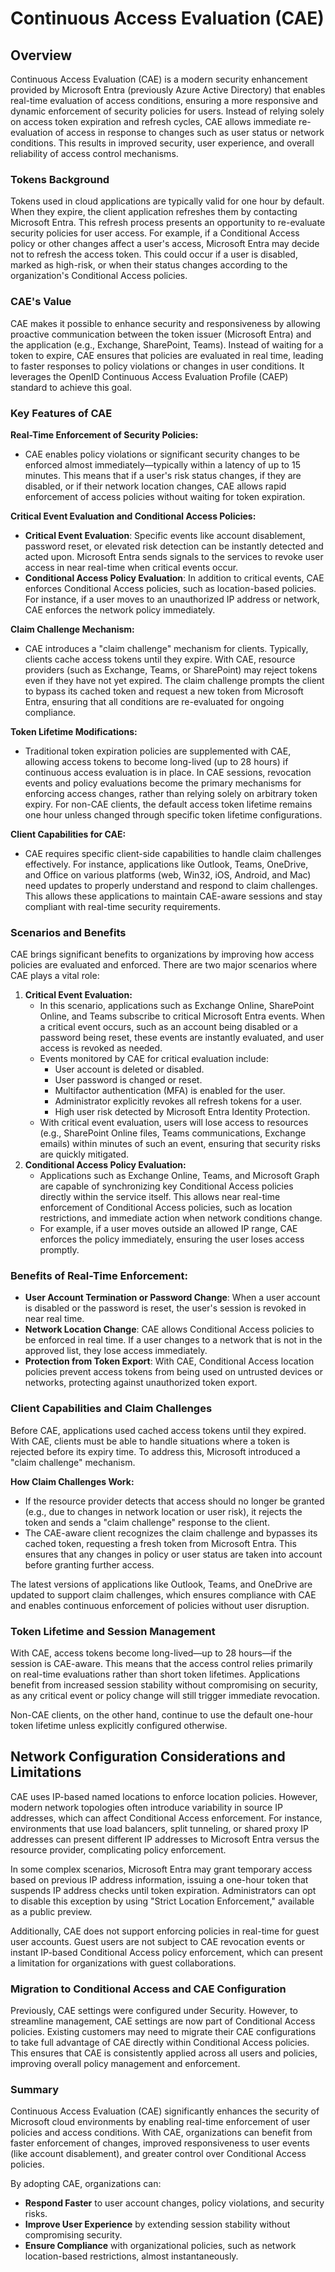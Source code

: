# Continuous Access Evaluation (CAE)

## Overview

Continuous Access Evaluation (CAE) is a modern security enhancement provided by Microsoft Entra (previously Azure Active Directory) that enables real-time evaluation of access conditions, ensuring a more responsive and dynamic enforcement of security policies for users. Instead of relying solely on access token expiration and refresh cycles, CAE allows immediate re-evaluation of access in response to changes such as user status or network conditions. This results in improved security, user experience, and overall reliability of access control mechanisms.

### Tokens Background

Tokens used in cloud applications are typically valid for one hour by default. When they expire, the client application refreshes them by contacting Microsoft Entra. This refresh process presents an opportunity to re-evaluate security policies for user access. For example, if a Conditional Access policy or other changes affect a user's access, Microsoft Entra may decide not to refresh the access token. This could occur if a user is disabled, marked as high-risk, or when their status changes according to the organization's Conditional Access policies.

### CAE's Value

CAE makes it possible to enhance security and responsiveness by allowing proactive communication between the token issuer (Microsoft Entra) and the application (e.g., Exchange, SharePoint, Teams). Instead of waiting for a token to expire, CAE ensures that policies are evaluated in real time, leading to faster responses to policy violations or changes in user conditions. It leverages the OpenID Continuous Access Evaluation Profile (CAEP) standard to achieve this goal.

### **Key Features of CAE**

**Real-Time Enforcement of Security Policies:**

* CAE enables policy violations or significant security changes to be enforced almost immediately—typically within a latency of up to 15 minutes. This means that if a user's risk status changes, if they are disabled, or if their network location changes, CAE allows rapid enforcement of access policies without waiting for token expiration.

**Critical Event Evaluation and Conditional Access Policies:**

* **Critical Event Evaluation**: Specific events like account disablement, password reset, or elevated risk detection can be instantly detected and acted upon. Microsoft Entra sends signals to the services to revoke user access in near real-time when critical events occur.
* **Conditional Access Policy Evaluation**: In addition to critical events, CAE enforces Conditional Access policies, such as location-based policies. For instance, if a user moves to an unauthorized IP address or network, CAE enforces the network policy immediately.

**Claim Challenge Mechanism:**

* CAE introduces a "claim challenge" mechanism for clients. Typically, clients cache access tokens until they expire. With CAE, resource providers (such as Exchange, Teams, or SharePoint) may reject tokens even if they have not yet expired. The claim challenge prompts the client to bypass its cached token and request a new token from Microsoft Entra, ensuring that all conditions are re-evaluated for ongoing compliance.

**Token Lifetime Modifications:**

* Traditional token expiration policies are supplemented with CAE, allowing access tokens to become long-lived (up to 28 hours) if continuous access evaluation is in place. In CAE sessions, revocation events and policy evaluations become the primary mechanisms for enforcing access changes, rather than relying solely on arbitrary token expiry. For non-CAE clients, the default access token lifetime remains one hour unless changed through specific token lifetime configurations.

**Client Capabilities for CAE:**

* CAE requires specific client-side capabilities to handle claim challenges effectively. For instance, applications like Outlook, Teams, OneDrive, and Office on various platforms (web, Win32, iOS, Android, and Mac) need updates to properly understand and respond to claim challenges. This allows these applications to maintain CAE-aware sessions and stay compliant with real-time security requirements.

### **Scenarios and Benefits**

CAE brings significant benefits to organizations by improving how access policies are evaluated and enforced. There are two major scenarios where CAE plays a vital role:

1. **Critical Event Evaluation:**
   * In this scenario, applications such as Exchange Online, SharePoint Online, and Teams subscribe to critical Microsoft Entra events. When a critical event occurs, such as an account being disabled or a password being reset, these events are instantly evaluated, and user access is revoked as needed.
   * Events monitored by CAE for critical evaluation include:
     * User account is deleted or disabled.
     * User password is changed or reset.
     * Multifactor authentication (MFA) is enabled for the user.
     * Administrator explicitly revokes all refresh tokens for a user.
     * High user risk detected by Microsoft Entra Identity Protection.
   * With critical event evaluation, users will lose access to resources (e.g., SharePoint Online files, Teams communications, Exchange emails) within minutes of such an event, ensuring that security risks are quickly mitigated.
2. **Conditional Access Policy Evaluation:**
   * Applications such as Exchange Online, Teams, and Microsoft Graph are capable of synchronizing key Conditional Access policies directly within the service itself. This allows near real-time enforcement of Conditional Access policies, such as location restrictions, and immediate action when network conditions change.
   * For example, if a user moves outside an allowed IP range, CAE enforces the policy immediately, ensuring the user loses access promptly.

### **Benefits of Real-Time Enforcement:**

* **User Account Termination or Password Change**: When a user account is disabled or the password is reset, the user's session is revoked in near real time.
* **Network Location Change**: CAE allows Conditional Access policies to be enforced in real time. If a user changes to a network that is not in the approved list, they lose access immediately.
* **Protection from Token Export**: With CAE, Conditional Access location policies prevent access tokens from being used on untrusted devices or networks, protecting against unauthorized token export.

### **Client Capabilities and Claim Challenges**

Before CAE, applications used cached access tokens until they expired. With CAE, clients must be able to handle situations where a token is rejected before its expiry time. To address this, Microsoft introduced a "claim challenge" mechanism.

**How Claim Challenges Work:**

* If the resource provider detects that access should no longer be granted (e.g., due to changes in network location or user risk), it rejects the token and sends a "claim challenge" response to the client.
* The CAE-aware client recognizes the claim challenge and bypasses its cached token, requesting a fresh token from Microsoft Entra. This ensures that any changes in policy or user status are taken into account before granting further access.

The latest versions of applications like Outlook, Teams, and OneDrive are updated to support claim challenges, which ensures compliance with CAE and enables continuous enforcement of policies without user disruption.

### **Token Lifetime and Session Management**

With CAE, access tokens become long-lived—up to 28 hours—if the session is CAE-aware. This means that the access control relies primarily on real-time evaluations rather than short token lifetimes. Applications benefit from increased session stability without compromising on security, as any critical event or policy change will still trigger immediate revocation.

Non-CAE clients, on the other hand, continue to use the default one-hour token lifetime unless explicitly configured otherwise.

## **Network Configuration Considerations and Limitations**

CAE uses IP-based named locations to enforce location policies. However, modern network topologies often introduce variability in source IP addresses, which can affect Conditional Access enforcement. For instance, environments that use load balancers, split tunneling, or shared proxy IP addresses can present different IP addresses to Microsoft Entra versus the resource provider, complicating policy enforcement.

In some complex scenarios, Microsoft Entra may grant temporary access based on previous IP address information, issuing a one-hour token that suspends IP address checks until token expiration. Administrators can opt to disable this exception by using "Strict Location Enforcement," available as a public preview.

Additionally, CAE does not support enforcing policies in real-time for guest user accounts. Guest users are not subject to CAE revocation events or instant IP-based Conditional Access policy enforcement, which can present a limitation for organizations with guest collaborations.

### **Migration to Conditional Access and CAE Configuration**

Previously, CAE settings were configured under Security. However, to streamline management, CAE settings are now part of Conditional Access policies. Existing customers may need to migrate their CAE configurations to take full advantage of CAE directly within Conditional Access policies. This ensures that CAE is consistently applied across all users and policies, improving overall policy management and enforcement.

### **Summary**

Continuous Access Evaluation (CAE) significantly enhances the security of Microsoft cloud environments by enabling real-time enforcement of user policies and access conditions. With CAE, organizations can benefit from faster enforcement of changes, improved responsiveness to user events (like account disablement), and greater control over Conditional Access policies.

By adopting CAE, organizations can:

* **Respond Faster** to user account changes, policy violations, and security risks.
* **Improve User Experience** by extending session stability without compromising security.
* **Ensure Compliance** with organizational policies, such as network location-based restrictions, almost instantaneously.
